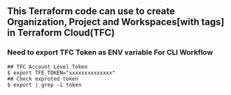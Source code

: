 ## This Terraform code can use to create Organization, Project and Workspaces[with tags] in Terraform Cloud(TFC)
### Need to export TFC Token as ENV variable For CLI Workflow
```
## TFC Account Level Token
$ export TFE_TOKEN="xxxxxxxxxxxxxx"
## Check exproted token
$ export | grep -i token
